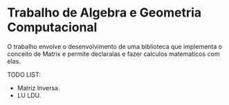 # Trabalho de Algebra e Geometria Computacional

O trabalho envolve o desenvolvimento de uma biblioteca que implementa o conceito de Matrix e permite declaralas e fazer calculos matematicos com elas.


TODO LIST:
* Matriz Inversa.
* LU LDU.
